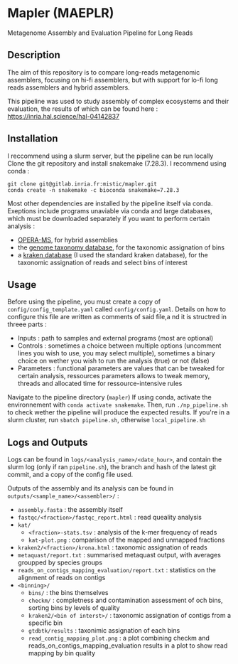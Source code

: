 # Mapler (MAEPLR)
Metagenome Assembly and Evaluation Pipeline for Long Reads 

## Description
The aim of this repository is to compare long-reads metagenomic assemblers, focusing on hi-fi assemblers, but with support for lo-fi long reads assemblers and hybrid assemblers.

This pipeline was used to study assembly of complex ecosystems and their evaluation, the results of which can be found here : https://inria.hal.science/hal-04142837

## Installation
I reccommend using a slurm server, but the pipeline can be run locally 
Clone the git repository and install snakemake (7.28.3). I recommend using conda : 
```
git clone git@gitlab.inria.fr:mistic/mapler.git
conda create -n snakemake -c bioconda snakemake=7.28.3
```
Most other dependencies are installed by the pipeline itself via conda. Exeptions include programs unaviable via conda and large databases, which must be downloaded separately if you want to perform certain analysis :
- [OPERA-MS](https://github.com/CSB5/OPERA-MS), for hybrid assemblies
- the [genome taxonomy database](https://gtdb.ecogenomic.org/), for the taxonomic assignation of bins
- a [kraken database](https://benlangmead.github.io/aws-indexes/k2) (I used the standard kraken database), for the taxonomic assignation of reads and select bins of interest


## Usage
Before using the pipeline, you must create a copy of `config/config_template.yaml` called `config/config.yaml`. 
Details on how to configure this file are written as comments of said file,a nd it is structred in threee parts : 
- Inputs : path to samples and external programs (most are optional)
- Controls : sometimes a choice between multiple options (uncomment lines you wish to use, you may select multiple), sometimes a binary choice on wether you wish to run the analysis (true) or not (false)
- Parameters : functional parameters are values that can be tweaked for certain analysis, ressources parameters allows to tweak memory, threads and allocated time for ressource-intensive rules

Navigate to the pipeline directory (`mapler`)
If using conda, activate the environnement with `conda activate snakemake`. 
Then, run `./np_pipeline.sh` to check wether the pipeline will produce the expected results.
If you're in a slurm cluster, run `sbatch pipeline.sh`, otherwise `local_pipeline.sh`

## Logs and Outputs
Logs can be found in `logs/<analysis_name>/<date_hour>`, and contain the slurm log (only if ran `pipeline.sh`), the branch and hash of the latest git commit, and a copy of the config file used.

Outputs of the assembly and its analysis can be found in `outputs/<sample_name>/<assembler>/` : 
- `assembly.fasta` : the assembly itself
- `fastqc/<fraction>/fastqc_report.html` : read queality analysis
- `kat/`
    - `<fraction>-stats.tsv` : analysis of the k-mer frequency of reads
    - `kat-plot.png` : comparison of the mapped and unmapped fractions
- `kraken2/<fraction>/krona.html` : taxonomic assignation of reads
- `metaquast/report.txt` : summarised metaquast output, with averages groupped by species groups
- `reads_on_contigs_mapping_evaluation/report.txt` : statistics on the alignment of reads on contigs
- `<binning>/`
    - `bins/` : the bins themselves
    - `checkm/` : completness and contamination assessment of och bins, sorting bins by levels of quality
    - `kraken2/<bin of interst>/` : taxonomic assignation of contigs from a specific bin
    - `gtdbtk/results` : taxonimic assignation of each bins
    - `read_contig_mapping_plot.png` : a plot combining checkm and reads_on_contigs_mapping_evaluation results in a plot to show read mapping by bin quality
